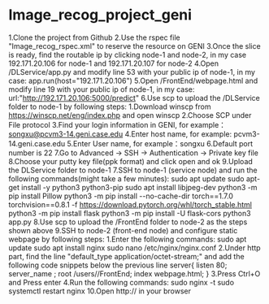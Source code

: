 # Image_recog_project_geni
1.Clone the project from Github
2.Use the rspec file "Image_recog_rspec.xml" to reserve the resource on GENI
3.Once the slice is ready, find the routable ip by clicking node-1 and node-2, in my case 192.171.20.106 for node-1 and 192.171.20.107 for node-2
4.Open /DLService/app.py and modify line 53 with your public ip of node-1, in my case:
    app.run(host="192.171.20.106")
5.Open /FrontEnd/webpage.html and modify line 19 with your public ip of node-1, in my case:
    url:"http://192.171.20.106:5000/predict"
6.Use scp to upload the /DLService folder to node-1 by following steps:
    1.Download winscp from https://winscp.net/eng/index.php and open winscp
    2.Choose SCP under File protocol
    3.Find your login information in GENI, for example：songxu@pcvm3-14.geni.case.edu
    4.Enter host name, for example: pcvm3-14.geni.case.edu
    5.Enter User name, for example：songxu
    6.Default port number is 22
    7.Go to Advanced -> SSH -> Authentication -> Private key file
    8.Choose your putty key file(ppk format) and click open and ok
    9.Upload the DLService folder to node-1
7.SSH to node-1 (service node) and run the following commands(might take a few minutes):
    sudo apt update
    sudo apt-get install -y python3 python3-pip
    sudo apt install libjpeg-dev
    python3 -m pip install Pillow
    python3 -m pip install --no-cache-dir torch==1.7.0 torchvision==0.8.1 -f https://download.pytorch.org/whl/torch_stable.html
    python3 -m pip install flask
    python3 -m pip install -U flask-cors
    python3 app.py
8.Use scp to upload the /FrontEnd folder to node-2 as the steps shown above
9.SSH to node-2 (front-end node) and configure static webpage by following steps:
    1.Enter the following commands:
        sudo apt update
        sudo apt install nginx
        sudo nano /etc/nginx/nginx.conf
    2.Under http part, find the line "default_type application/octet-stream;" and add the following code snippets below the previous line
        server{
            listen 80;
            server_name <public ip of node-2>;
            root /users/<username>/FrontEnd;
            index webpage.html;
        }
    3.Press Ctrl+O and Press enter
    4.Run the following commands:
        sudo nginx -t
        sudo systemctl restart nginx
10.Open http://<public ip of node-2> in your browser
